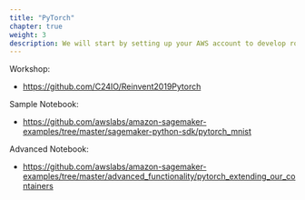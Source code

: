 ```yaml
---
title: "PyTorch"
chapter: true
weight: 3
description: We will start by setting up your AWS account to develop robot applications with AWS RoboMaker. 
---
```


Workshop:
- https://github.com/C24IO/Reinvent2019Pytorch 

Sample Notebook:
- https://github.com/awslabs/amazon-sagemaker-examples/tree/master/sagemaker-python-sdk/pytorch_mnist 

Advanced Notebook:
- https://github.com/awslabs/amazon-sagemaker-examples/tree/master/advanced_functionality/pytorch_extending_our_containers 